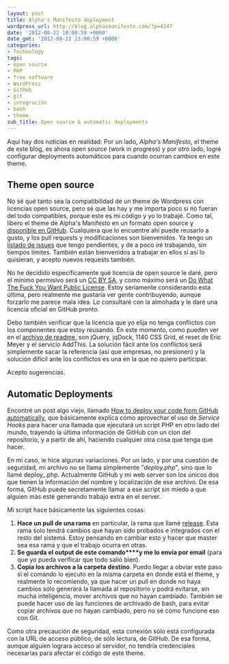 ```yaml
---
layout: post
title: Alpha's Manifesto deployment
wordpress_url: http://blog.alphasmanifesto.com/?p=4347
date: '2012-08-22 18:00:59 +0000'
date_gmt: '2012-08-22 23:00:59 +0000'
categories:
- Technology
tags:
- open source
- PHP
- free software
- WordPress
- GitHub
- git
- integración
- bash
- theme
sub_title: Open source & automatic deployments
---
```


Aquí hay dos noticias en realidad: Por un lado, _Alpha's Manifesto_, el theme de este blog, es ahora open source (work in progress) y por otro lado, logré configurar deployments automáticos para cuando ocurran cambios en este theme.

<!--more-->

## Theme open source

No sé qué tanto sea la compatibilidad de un theme de Wordpress con licencias open source, pero sé que las hay y me importa poco si no fueran del todo compatibles, porque este es mi código y yo lo trabajé. Como tal, libero el theme de Alpha's Manifesto en un formato open source y [disponible en GitHub](https://github.com/AlphaGit/alphasmanifesto). Cualquiera que lo encuentre ahí puede reusarlo a gusto, y los pull requests y modificaciones son bienvenidos. Ya tengo un [listado de issues](https://github.com/AlphaGit/alphasmanifesto/issues?state=open) que tengo pendientes, y de a poco iré trabajando, sin tiempos límites. También están bienvenidos a trabajar en ellos si así lo quisieran, y acepto nuevos requests también.

No he decidido específicamente qué licencia de open source le daré, pero el mínimo permisivo será un [CC BY SA](http://freedomdefined.org/Licenses/CC-BY-SA), y como máximo será un [Do What The Fuck You Want Public License](http://sam.zoy.org/wtfpl/). Estoy seriamente considerando esta última, pero realmente me gustaría ver gente contribuyendo, aunque forzarlo me parece mala idea. Lo consultaré con la almohada y le daré una licencia oficial en GitHub pronto.

Debo también verificar que la licencia que yo elija no tenga conflictos con los componentes que estoy reusando. En este momento, como pueden ver en el [archivo de readme](https://github.com/AlphaGit/alphasmanifesto/blob/release/README.md), son jQuery, jqDock, 1140 CSS Grid, el reset de Eric Meyer y el servicio AddThis. La solución fácil ante los conflictos será simplemente sacar la referencia (así que empresas, no presionen) y la solución difícil ante los conflictos es una en la que no quiero participar.

Acepto sugerencias.

## Automatic Deployments

Encontré un post algo viejo, llamado [How to deploy your code from GitHub automatically](http://shinyplasticbag.posterous.com/how-to-deploy-your-code-from-github-automatic), que básicamente explica cómo aprovechar el uso de _Service Hooks_ para hacer una llamada que ejecutará un script PHP en otro lado del mundo, trayendo la última información de GitHub con un clon del repositorio, y a partir de ahí, haciendo cualquier otra cosa que tenga que hacer.

En mi caso, le hice algunas variaciones. Por un lado, y por una cuestión de seguridad, mi archivo no se llama simplemente "_deploy.php_", sino que lo llamé deploy_<randomString>.php. Actualmente GitHub y mi web server son los únicos dos que tienen la información del nombre y localización de ese archivo. De esa forma, GitHub puede secretamente llamar a ese script sin miedo a que alguien más esté generando trabajo extra en el server.

Mi script hace básicamente las siguientes cosas:

1. **Hace un pull de una rama** en particular, la rama que llamé [release](https://github.com/AlphaGit/alphasmanifesto/tree/release). Esta rama solo tendrá cambios que hayan sido probados e integrados con el resto del sistema. Estoy pensando en cambiar esto y hacer que master sea esa rama y que el trabajo ocurra en otras.
1. **Se guarda el output de este comando****y me lo envía por email** (para que yo pueda verificar que todo salió bien).
1. **Copia los archivos a la carpeta destino**. Puedo llegar a obviar este paso si el comando lo ejecuto en la misma carpeta en donde está el theme, y realmente lo recomiendo, ya que hacer un pull en donde no haya cambios sólo generará la llamada al repositorio y podrá evitarse, sin mucha inteligencia, mover archivos que no hayan cambiado. También se puede hacer uso de las funciones de archivado de bash, para evitar copiar archivos que no hayan cambiado, pero no sé cómo funcione eso con Git.

Como otra precaución de seguridad, esta conexión sólo está configurada con la URL de acceso público, de sólo lectura, de GitHub. De esa forma, aunque alguien lograra acceso al servidor, no tendría credenciales necesarias para afectar el código de este theme.
